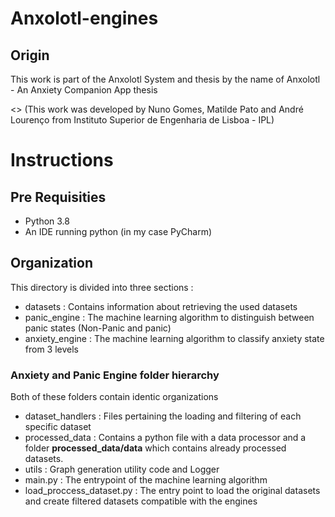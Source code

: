 # Anxolotl-engines
## Origin

This work is part of the Anxolotl System and thesis by the name of
Anxolotl - An Anxiety Companion App thesis

<> (This work was developed by Nuno Gomes, Matilde Pato and André Lourenço from Instituto Superior de Engenharia de Lisboa - IPL)

# Instructions

## Pre Requisities

- Python 3.8
- An IDE running python (in my case PyCharm)

## Organization

This directory is divided into three sections :

- datasets : Contains information about retrieving the used datasets
- panic_engine : The machine learning algorithm to distinguish between panic states (Non-Panic and panic)
- anxiety_engine : The machine learning algorithm to classify anxiety state from 3 levels

### Anxiety and Panic Engine folder hierarchy

Both of these folders contain identic organizations
- dataset_handlers : Files pertaining the loading and filtering of each specific dataset
- processed_data : Contains a python file with a data processor and a folder **processed_data/data** which contains already processed datasets.
- utils : Graph generation utility code and Logger
- main.py : The entrypoint of the machine learning algorithm
- load_proccess_dataset.py : The entry point to load the original datasets and create filtered datasets compatible with the engines
